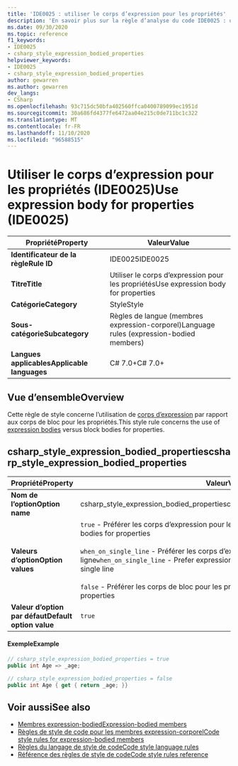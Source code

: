 ```yaml
---
title: 'IDE0025 : utiliser le corps d’expression pour les propriétés'
description: 'En savoir plus sur la règle d’analyse du code IDE0025 : utiliser le corps d’expression pour les propriétés'
ms.date: 09/30/2020
ms.topic: reference
f1_keywords:
- IDE0025
- csharp_style_expression_bodied_properties
helpviewer_keywords:
- IDE0025
- csharp_style_expression_bodied_properties
author: gewarren
ms.author: gewarren
dev_langs:
- CSharp
ms.openlocfilehash: 93c715dc50bfa402560ffca0400789099ec1951d
ms.sourcegitcommit: 30a686fd4377fe6472aa04e215c0de711bc1c322
ms.translationtype: MT
ms.contentlocale: fr-FR
ms.lasthandoff: 11/10/2020
ms.locfileid: "96588515"
---
```

# <a name="use-expression-body-for-properties-ide0025"></a><span data-ttu-id="a8646-103">Utiliser le corps d’expression pour les propriétés (IDE0025)</span><span class="sxs-lookup"><span data-stu-id="a8646-103">Use expression body for properties (IDE0025)</span></span>

|<span data-ttu-id="a8646-104">Propriété</span><span class="sxs-lookup"><span data-stu-id="a8646-104">Property</span></span>|<span data-ttu-id="a8646-105">Valeur</span><span class="sxs-lookup"><span data-stu-id="a8646-105">Value</span></span>|
|-|-|
| <span data-ttu-id="a8646-106">**Identificateur de la règle**</span><span class="sxs-lookup"><span data-stu-id="a8646-106">**Rule ID**</span></span> | <span data-ttu-id="a8646-107">IDE0025</span><span class="sxs-lookup"><span data-stu-id="a8646-107">IDE0025</span></span> |
| <span data-ttu-id="a8646-108">**Titre**</span><span class="sxs-lookup"><span data-stu-id="a8646-108">**Title**</span></span> | <span data-ttu-id="a8646-109">Utiliser le corps d’expression pour les propriétés</span><span class="sxs-lookup"><span data-stu-id="a8646-109">Use expression body for properties</span></span> |
| <span data-ttu-id="a8646-110">**Catégorie**</span><span class="sxs-lookup"><span data-stu-id="a8646-110">**Category**</span></span> | <span data-ttu-id="a8646-111">Style</span><span class="sxs-lookup"><span data-stu-id="a8646-111">Style</span></span> |
| <span data-ttu-id="a8646-112">**Sous-catégorie**</span><span class="sxs-lookup"><span data-stu-id="a8646-112">**Subcategory**</span></span> | <span data-ttu-id="a8646-113">Règles de langue (membres expression-corporel)</span><span class="sxs-lookup"><span data-stu-id="a8646-113">Language rules (expression-bodied members)</span></span> |
| <span data-ttu-id="a8646-114">**Langues applicables**</span><span class="sxs-lookup"><span data-stu-id="a8646-114">**Applicable languages**</span></span> | <span data-ttu-id="a8646-115">C# 7.0+</span><span class="sxs-lookup"><span data-stu-id="a8646-115">C# 7.0+</span></span> |

## <a name="overview"></a><span data-ttu-id="a8646-116">Vue d’ensemble</span><span class="sxs-lookup"><span data-stu-id="a8646-116">Overview</span></span>

<span data-ttu-id="a8646-117">Cette règle de style concerne l’utilisation de [corps d’expression](../../../csharp/programming-guide/statements-expressions-operators/expression-bodied-members.md) par rapport aux corps de bloc pour les propriétés.</span><span class="sxs-lookup"><span data-stu-id="a8646-117">This style rule concerns the use of [expression bodies](../../../csharp/programming-guide/statements-expressions-operators/expression-bodied-members.md) versus block bodies for properties.</span></span>

## <a name="csharp_style_expression_bodied_properties"></a><span data-ttu-id="a8646-118">csharp_style_expression_bodied_properties</span><span class="sxs-lookup"><span data-stu-id="a8646-118">csharp_style_expression_bodied_properties</span></span>

|<span data-ttu-id="a8646-119">Propriété</span><span class="sxs-lookup"><span data-stu-id="a8646-119">Property</span></span>|<span data-ttu-id="a8646-120">Valeur</span><span class="sxs-lookup"><span data-stu-id="a8646-120">Value</span></span>|
|-|-|
| <span data-ttu-id="a8646-121">**Nom de l’option**</span><span class="sxs-lookup"><span data-stu-id="a8646-121">**Option name**</span></span> | <span data-ttu-id="a8646-122">csharp_style_expression_bodied_properties</span><span class="sxs-lookup"><span data-stu-id="a8646-122">csharp_style_expression_bodied_properties</span></span>
| <span data-ttu-id="a8646-123">**Valeurs d’option**</span><span class="sxs-lookup"><span data-stu-id="a8646-123">**Option values**</span></span> | <span data-ttu-id="a8646-124">`true` - Préférer les corps d’expression pour les propriétés</span><span class="sxs-lookup"><span data-stu-id="a8646-124">`true` - Prefer expression bodies for properties</span></span><br /><br /><span data-ttu-id="a8646-125">`when_on_single_line` - Préférer les corps d’expression pour les propriétés sur une seule ligne</span><span class="sxs-lookup"><span data-stu-id="a8646-125">`when_on_single_line` - Prefer expression bodies for properties when they will be a single line</span></span><br /><br /><span data-ttu-id="a8646-126">`false` - Préférer les corps de bloc pour les propriétés</span><span class="sxs-lookup"><span data-stu-id="a8646-126">`false` - Prefer block bodies for properties</span></span> |
| <span data-ttu-id="a8646-127">**Valeur d’option par défaut**</span><span class="sxs-lookup"><span data-stu-id="a8646-127">**Default option value**</span></span> | `true` |

#### <a name="example"></a><span data-ttu-id="a8646-128">Exemple</span><span class="sxs-lookup"><span data-stu-id="a8646-128">Example</span></span>

```csharp
// csharp_style_expression_bodied_properties = true
public int Age => _age;

// csharp_style_expression_bodied_properties = false
public int Age { get { return _age; }}
```

## <a name="see-also"></a><span data-ttu-id="a8646-129">Voir aussi</span><span class="sxs-lookup"><span data-stu-id="a8646-129">See also</span></span>

- [<span data-ttu-id="a8646-130">Membres expression-bodied</span><span class="sxs-lookup"><span data-stu-id="a8646-130">Expression-bodied members</span></span>](../../../csharp/programming-guide/statements-expressions-operators/expression-bodied-members.md)
- [<span data-ttu-id="a8646-131">Règles de style de code pour les membres expression-corporel</span><span class="sxs-lookup"><span data-stu-id="a8646-131">Code style rules for expression-bodied members</span></span>](expression-bodied-members.md)
- [<span data-ttu-id="a8646-132">Règles du langage de style de code</span><span class="sxs-lookup"><span data-stu-id="a8646-132">Code style language rules</span></span>](language-rules.md)
- [<span data-ttu-id="a8646-133">Référence des règles de style de code</span><span class="sxs-lookup"><span data-stu-id="a8646-133">Code style rules reference</span></span>](index.md)
